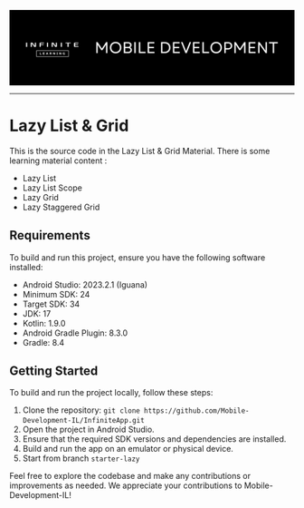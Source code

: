 <p align="center"><img align="center" src="https://raw.githubusercontent.com/Mobile-Development-IL/Assets/main/Resources/Mobile-Dev-IL.png" alt="Mobile Development IL Logo"/></p>
<hr>

# Lazy List & Grid
This is the source code in the Lazy List & Grid Material. There is some learning material content :
- Lazy List
- Lazy List Scope
- Lazy Grid
- Lazy Staggered Grid

## Requirements
To build and run this project, ensure you have the following software installed:

- Android Studio: 2023.2.1 (Iguana)
- Minimum SDK: 24
- Target SDK: 34
- JDK: 17
- Kotlin: 1.9.0
- Android Gradle Plugin: 8.3.0
- Gradle: 8.4

## Getting Started
To build and run the project locally, follow these steps:

1. Clone the repository: `git clone https://github.com/Mobile-Development-IL/InfiniteApp.git`
2. Open the project in Android Studio.
3. Ensure that the required SDK versions and dependencies are installed.
6. Build and run the app on an emulator or physical device.
7. Start from branch `starter-lazy`

Feel free to explore the codebase and make any contributions or improvements as needed. We appreciate your contributions to Mobile-Development-IL!
